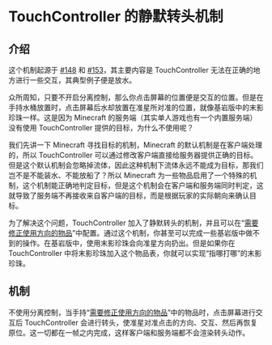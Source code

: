 # TouchController 的静默转头机制

## 介绍

这个机制起源于 [#148](https://github.com/TouchController/TouchController/discussions/148) 和 [#153](https://github.com/TouchController/TouchController/discussions/153)，其主要内容是 TouchController 无法在正确的地方进行一些交互，其典型例子便是放水。

众所周知，只要不开启分离控制，那么你点击屏幕的位置便是交互的位置。但是在手持水桶放置时，点击屏幕后水却放置在准星所对准的位置，就像基岩版中的末影珍珠一样。这是因为 Minecraft 的服务端（其实单人游戏也有一个内置服务端）没有使用 TouchController 提供的目标，为什么不使用呢？

我们先讲一下 Minecraft 寻找目标的机制，Minecraft 的默认机制是在客户端处理的，所以 TouchController 可以通过修改客户端直接给服务器提供正确的目标。但是这个默认机制会忽略掉流体，因此这种机制下流体永远不能成为目标，那我们岂不是不能装水、不能放船了？所以 Minecraft 为一些物品启用了一个特殊的机制，这个机制能正确地判定目标，但是这个机制会在客户端和服务端同时判定，这就导致了服务端不再接收来自客户端的目标，而是根据玩家的实际朝向来确认目标。

为了解决这个问题，TouchController 加入了静默转头的机制，并且可以在“[需要修正使用方向的物品](../GUI/设置界面/标签页/物品/需要修正使用方向的物品)”中配置。通过这个机制，你甚至可以完成一些基岩版中做不到的操作。在基岩版中，使用末影珍珠会向准星方向扔出。但是如果你在 TouchController 中将末影珍珠加入这个物品表，你就可以实现“指哪打哪”的末影珍珠。


## 机制

不使用分离控制，当手持“[需要修正使用方向的物品](../GUI/设置界面/标签页/物品/需要修正使用方向的物品)”中的物品时，点击屏幕进行交互后 TouchController 会进行转头，使准星对准点击的方向、交互、然后再恢复原位。这一切都在一帧之内完成，这样客户端和服务端都不会渲染转头动作。
